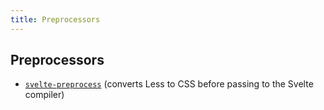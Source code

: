 ```yaml
---
title: Preprocessors
---
```


## Preprocessors

* [`svelte-preprocess`](https://github.com/sveltejs/svelte-preprocess/blob/main/docs/preprocessing.md#less) (converts Less to CSS before passing to the Svelte compiler)
